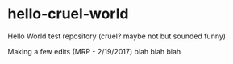 # hello-cruel-world
Hello World test repository (cruel?  maybe not but sounded funny)

Making a few edits (MRP - 2/19/2017) blah blah blah
